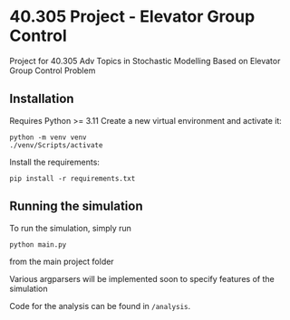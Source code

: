 # 40.305 Project - Elevator Group Control

Project for 40.305 Adv Topics in Stochastic Modelling
Based on Elevator Group Control Problem

## Installation
Requires Python >= 3.11
Create a new virtual environment and activate it:

```shell
python -m venv venv
./venv/Scripts/activate
```

Install the requirements:

```shell
pip install -r requirements.txt
```

## Running the simulation

To run the simulation, simply run 

```shell
python main.py
```

from the main project folder

Various argparsers will be implemented soon to specify features of the simulation

Code for the analysis can be found in `/analysis`.

